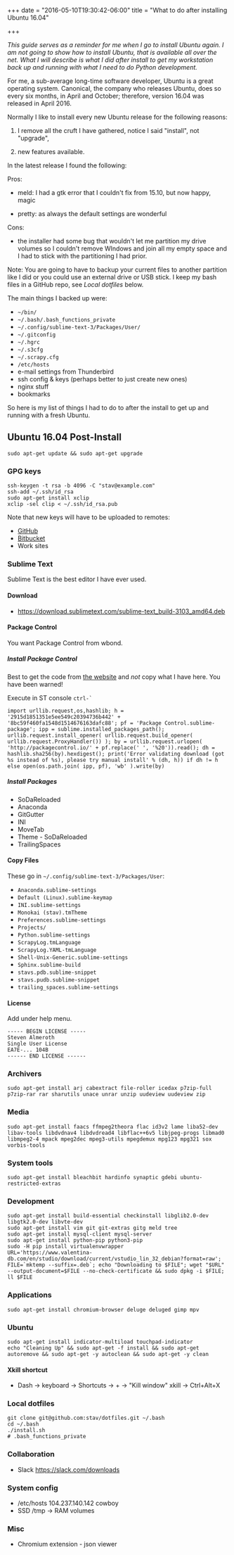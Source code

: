 +++
date = "2016-05-10T19:30:42-06:00"
title = "What to do after installing Ubuntu 16.04"

+++

_This guide serves as a reminder for me when I go to install Ubuntu again. I am
not going to show how to install Ubuntu, that is available all over the net.
What I will describe is what I did after install to get my workstation back up
and running with what I need to do Python development._

For me, a sub-average long-time software developer, Ubuntu is a great operating
system.  Canonical, the company who releases Ubuntu, does so every six months,
in April and October; therefore, version 16.04 was released in April 2016.

Normally I like to install every new Ubuntu release for the following reasons:

1. I remove all the cruft I have gathered, notice I said "install", not "upgrade",

2. new features available.

In the latest release I found the following:

Pros:

- meld: I had a gtk error that I couldn't fix from 15.10, but now happy, magic

- pretty: as always the default settings are wonderful

Cons:

- the installer had some bug that wouldn't let me partition my drive volumes
  so I couldn't remove WIndows and join all my empty space and I had to stick
  with the partitioning I had prior.

Note: You are going to have to backup your current files to another partition
like I did or you could use an external drive or USB stick.  I keep my bash
files in a GitHub repo, see *Local dotfiles* below.

The main things I backed up were:

* `~/bin/`
* `~/.bash/.bash_functions_private`
* `~/.config/sublime-text-3/Packages/User/`
* `~/.gitconfig`
* `~/.hgrc`
* `~/.s3cfg`
* `~/.scrapy.cfg`
* `/etc/hosts`
* e-mail settings from Thunderbird
* ssh config & keys (perhaps better to just create new ones)
* nginx stuff
* bookmarks

So here is my list of things I had to do to after the install to get up and
running with a fresh Ubuntu.

## Ubuntu 16.04 Post-Install

    sudo apt-get update && sudo apt-get upgrade

### GPG keys

    ssh-keygen -t rsa -b 4096 -C "stav@example.com"
    ssh-add ~/.ssh/id_rsa
    sudo apt-get install xclip
    xclip -sel clip < ~/.ssh/id_rsa.pub

Note that new keys will have to be uploaded to remotes:

* [GitHub](https://github.com/settings/keys "GitHub keys page")
* [Bitbucket](https://bitbucket.org/account/user/stav/ssh-keys/ "Bitbucket keys
    page")
* Work sites

### Sublime Text

Sublime Text is the best editor I have ever used.

#### Download

* https://download.sublimetext.com/sublime-text_build-3103_amd64.deb

#### Package Control

You want Package Control from wbond.

##### Install Package Control

Best to get the code from [the website](https://packagecontrol.io/installation
"wbond") and *not* copy what I have here.  You have been warned!

Execute in ST console ``ctrl-` ``

    import urllib.request,os,hashlib; h = '2915d1851351e5ee549c20394736b442' + '8bc59f460fa1548d1514676163dafc88'; pf = 'Package Control.sublime-package'; ipp = sublime.installed_packages_path(); urllib.request.install_opener( urllib.request.build_opener( urllib.request.ProxyHandler()) ); by = urllib.request.urlopen( 'http://packagecontrol.io/' + pf.replace(' ', '%20')).read(); dh = hashlib.sha256(by).hexdigest(); print('Error validating download (got %s instead of %s), please try manual install' % (dh, h)) if dh != h else open(os.path.join( ipp, pf), 'wb' ).write(by)

##### Install Packages

* SoDaReloaded
* Anaconda
* GitGutter
* INI
* MoveTab
* Theme - SoDaReloaded
* TrailingSpaces

#### Copy Files

These go in `~/.config/sublime-text-3/Packages/User`:

* `Anaconda.sublime-settings`
* `Default (Linux).sublime-keymap`
* `INI.sublime-settings`
* `Monokai (stav).tmTheme`
* `Preferences.sublime-settings`
* `Projects/`
* `Python.sublime-settings`
* `ScrapyLog.tmLanguage`
* `ScrapyLog.YAML-tmLanguage`
* `Shell-Unix-Generic.sublime-settings`
* `Sphinx.sublime-build`
* `stavs.pdb.sublime-snippet`
* `stavs.pudb.sublime-snippet`
* `trailing_spaces.sublime-settings`

#### License

Add under help menu.

    ----- BEGIN LICENSE -----
    Steven Almeroth
    Single User License
    EA7E-... 104B
    ------ END LICENSE ------

### Archivers

    sudo apt-get install arj cabextract file-roller icedax p7zip-full p7zip-rar rar sharutils unace unrar unzip uudeview uudeview zip

### Media

    sudo apt-get install faacs ffmpeg2theora flac id3v2 lame liba52-dev libav-tools libdvdnav4 libdvdread4 libflac++6v5 libjpeg-progs libmad0 libmpeg2-4 mpack mpeg2dec mpeg3-utils mpegdemux mpg123 mpg321 sox vorbis-tools

### System tools

    sudo apt-get install bleachbit hardinfo synaptic gdebi ubuntu-restricted-extras

### Development

    sudo apt-get install build-essential checkinstall libglib2.0-dev libgtk2.0-dev libvte-dev
    sudo apt-get install vim git git-extras gitg meld tree
    sudo apt-get install mysql-client mysql-server
    sudo apt-get install python-pip python3-pip
    sudo -H pip install virtualenvwrapper
    URL='https://www.valentina-db.com/en/studio/download/current/vstudio_lin_32_debian?format=raw'; FILE=`mktemp --suffix=.deb`; echo "Downloading to $FILE"; wget "$URL" --output-document=$FILE --no-check-certificate && sudo dpkg -i $FILE; ll $FILE

### Applications

    sudo apt-get install chromium-browser deluge deluged gimp mpv

### Ubuntu

    sudo apt-get install indicator-multiload touchpad-indicator
    echo "Cleaning Up" && sudo apt-get -f install && sudo apt-get autoremove && sudo apt-get -y autoclean && sudo apt-get -y clean

#### Xkill shortcut

* Dash -> keyboard -> Shortcuts -> + -> "Kill window" xkill -> Ctrl+Alt+X

### Local dotfiles

    git clone git@github.com:stav/dotfiles.git ~/.bash
    cd ~/.bash
    ./install.sh
    # .bash_functions_private

### Collaboration

* Slack https://slack.com/downloads

### System config

* /etc/hosts 104.237.140.142 cowboy
* SSD /tmp -> RAM volumes

### Misc

* Chromium extension - json viewer

